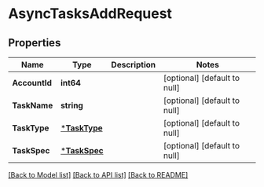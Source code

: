 # AsyncTasksAddRequest

## Properties
Name | Type | Description | Notes
------------ | ------------- | ------------- | -------------
**AccountId** | **int64** |  | [optional] [default to null]
**TaskName** | **string** |  | [optional] [default to null]
**TaskType** | [***TaskType**](TaskType.md) |  | [optional] [default to null]
**TaskSpec** | [***TaskSpec**](task_spec.md) |  | [optional] [default to null]

[[Back to Model list]](../README.md#documentation-for-models) [[Back to API list]](../README.md#documentation-for-api-endpoints) [[Back to README]](../README.md)


